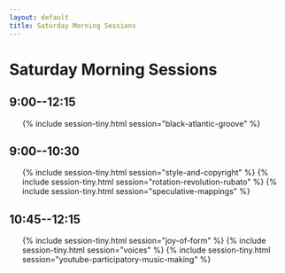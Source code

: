 ```yaml
---
layout: default
title: Saturday Morning Sessions
---
```


# Saturday Morning Sessions

## 9:00--12:15

<ul>
{% include session-tiny.html session="black-atlantic-groove" %}
</ul>

## 9:00--10:30

<ul>
{% include session-tiny.html session="style-and-copyright" %}
{% include session-tiny.html session="rotation-revolution-rubato" %}
{% include session-tiny.html session="speculative-mappings" %}
</ul>

## 10:45--12:15

<ul>
{% include session-tiny.html session="joy-of-form" %}
{% include session-tiny.html session="voices" %}
{% include session-tiny.html session="youtube-participatory-music-making" %}
</ul>
